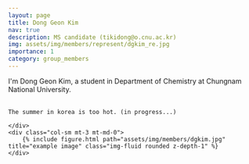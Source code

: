 ```yaml
---
layout: page
title: Dong Geon Kim
nav: true
description: MS candidate (tikidong@o.cnu.ac.kr)
img: assets/img/members/represent/dgkim_re.jpg
importance: 1
category: group_members
---
```



<div class="row">
    <div class="col-sm mt-3 mt-md-0">
    I'm Dong Geon Kim, a student in Department of Chemistry at Chungnam National University.<br><br>
       
    The summer in korea is too hot. (in progress...)
    
    </div>
    <div class="col-sm mt-3 mt-md-0">
        {% include figure.html path="assets/img/members/dgkim.jpg" title="example image" class="img-fluid rounded z-depth-1" %}
    </div>
</div>


